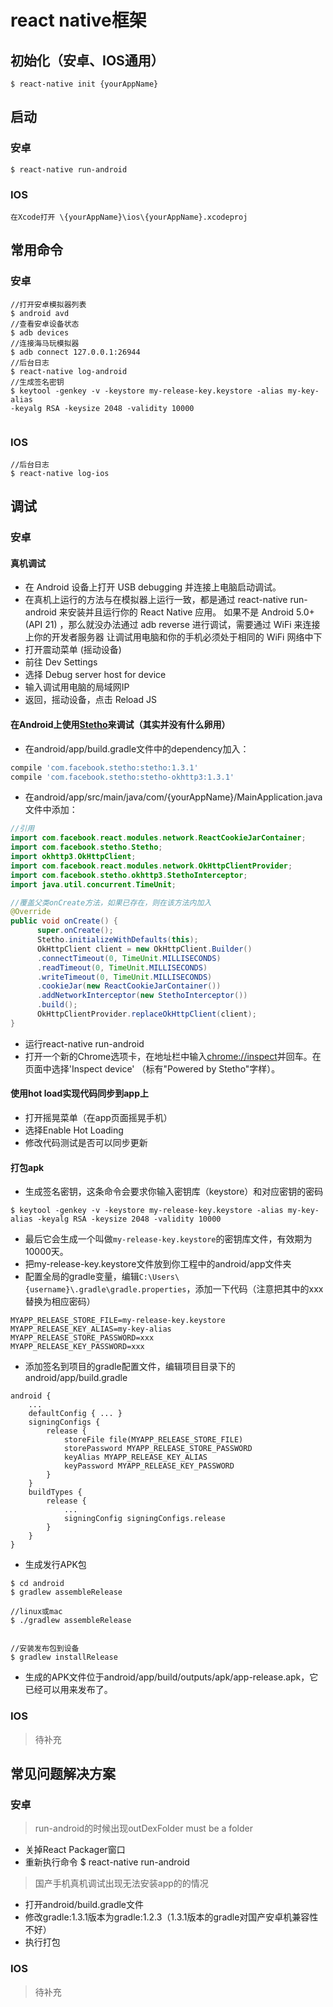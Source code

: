 # react native框架
## 初始化（安卓、IOS通用）

```
$ react-native init {yourAppName}
```

## 启动

### 安卓
```
$ react-native run-android
```

### IOS

```
在Xcode打开 \{yourAppName}\ios\{yourAppName}.xcodeproj
```

## 常用命令

### 安卓

```
//打开安卓模拟器列表
$ android avd 
//查看安卓设备状态
$ adb devices 
//连接海马玩模拟器
$ adb connect 127.0.0.1:26944
//后台日志
$ react-native log-android
//生成签名密钥
$ keytool -genkey -v -keystore my-release-key.keystore -alias my-key-alias
-keyalg RSA -keysize 2048 -validity 10000


```

### IOS
```
//后台日志
$ react-native log-ios
```


## 调试

### 安卓

#### 真机调试

- 在 Android 设备上打开 USB debugging 并连接上电脑启动调试。
- 在真机上运行的方法与在模拟器上运行一致，都是通过 react-native run-android 来安装并且运行你的 React Native 应用。
如果不是 Android 5.0+ (API 21) ，那么就没办法通过 adb reverse 进行调试，需要通过 WiFi 来连接上你的开发者服务器
让调试用电脑和你的手机必须处于相同的 WiFi 网络中下
- 打开震动菜单 (摇动设备)
- 前往 Dev Settings
- 选择 Debug server host for device
- 输入调试用电脑的局域网IP
- 返回，摇动设备，点击 Reload JS


#### 在Android上使用[Stetho](http://facebook.github.io/stetho/)来调试（其实并没有什么卵用）
- 在android/app/build.gradle文件中的dependency加入：
```js
compile 'com.facebook.stetho:stetho:1.3.1'
compile 'com.facebook.stetho:stetho-okhttp3:1.3.1'
```

- 在android/app/src/main/java/com/{yourAppName}/MainApplication.java文件中添加：
```java
//引用
import com.facebook.react.modules.network.ReactCookieJarContainer;
import com.facebook.stetho.Stetho;
import okhttp3.OkHttpClient;
import com.facebook.react.modules.network.OkHttpClientProvider;
import com.facebook.stetho.okhttp3.StethoInterceptor;
import java.util.concurrent.TimeUnit;
```
```java
//覆盖父类onCreate方法，如果已存在，则在该方法内加入
@Override
public void onCreate() {
      super.onCreate();
      Stetho.initializeWithDefaults(this);
      OkHttpClient client = new OkHttpClient.Builder()
      .connectTimeout(0, TimeUnit.MILLISECONDS)
      .readTimeout(0, TimeUnit.MILLISECONDS)
      .writeTimeout(0, TimeUnit.MILLISECONDS)
      .cookieJar(new ReactCookieJarContainer())
      .addNetworkInterceptor(new StethoInterceptor())
      .build();
      OkHttpClientProvider.replaceOkHttpClient(client);
}
```
- 运行react-native run-android
- 打开一个新的Chrome选项卡，在地址栏中输入[chrome://inspect](chrome://inspect)并回车。在页面中选择'Inspect device' （标有"Powered by Stetho"字样）。

#### 使用hot load实现代码同步到app上
- 打开摇晃菜单（在app页面摇晃手机）
- 选择Enable Hot Loading
- 修改代码测试是否可以同步更新

#### 打包apk
- 生成签名密钥，这条命令会要求你输入密钥库（keystore）和对应密钥的密码
```
$ keytool -genkey -v -keystore my-release-key.keystore -alias my-key-alias -keyalg RSA -keysize 2048 -validity 10000
```
- 最后它会生成一个叫做`my-release-key.keystore`的密钥库文件，有效期为10000天。
- 把my-release-key.keystore文件放到你工程中的android/app文件夹
- 配置全局的gradle变量，编辑`C:\Users\{username}\.gradle\gradle.properties`，添加一下代码（注意把其中的xxx替换为相应密码）

```
MYAPP_RELEASE_STORE_FILE=my-release-key.keystore
MYAPP_RELEASE_KEY_ALIAS=my-key-alias
MYAPP_RELEASE_STORE_PASSWORD=xxx
MYAPP_RELEASE_KEY_PASSWORD=xxx
```
- 添加签名到项目的gradle配置文件，编辑项目目录下的android/app/build.gradle

```
android {
    ...
    defaultConfig { ... }
    signingConfigs {
        release {
            storeFile file(MYAPP_RELEASE_STORE_FILE)
            storePassword MYAPP_RELEASE_STORE_PASSWORD
            keyAlias MYAPP_RELEASE_KEY_ALIAS
            keyPassword MYAPP_RELEASE_KEY_PASSWORD
        }
    }
    buildTypes {
        release {
            ...
            signingConfig signingConfigs.release
        }
    }
}
```
- 生成发行APK包

```
$ cd android
$ gradlew assembleRelease

//linux或mac
$ ./gradlew assembleRelease


//安装发布包到设备
$ gradlew installRelease
```
- 生成的APK文件位于android/app/build/outputs/apk/app-release.apk，它已经可以用来发布了。

### IOS
> 待补充

## 常见问题解决方案
### 安卓
> run-android的时候出现outDexFolder must be a folder

- 关掉React Packager窗口
- 重新执行命令 $ react-native run-android

> 国产手机真机调试出现无法安装app的的情况

- 打开android/build.gradle文件
- 修改gradle:1.3.1版本为gradle:1.2.3（1.3.1版本的gradle对国产安卓机兼容性不好）
- 执行打包

### IOS
> 待补充






















